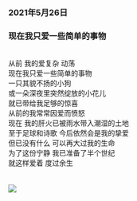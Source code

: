 ### 2021年5月26日
<h3>现在我只爱一些简单的事物</h3><br>
从前 我的爱复杂  动荡  <br>
现在我只爱一些简单的事物  <br>
一只其貌不扬的小狗  <br>
或一朵深夜里突然绽放的小花儿  <br>
就已带给我足够的惊喜  <br>
从前的我常常因爱而愤怒  <br>
现在 我的肝火已被雨水带入潮湿的土地  <br>
至于足球和诗歌 今后依然会是我的挚爱 <br> 
但已没有什么 可以再大过我的生命  <br>
为了这份宁静 我已准备了半个世纪  <br>
就这样爱着 度过余生  <br> <br> <br>
<img src="hhttps://image.onesugar.cn/4A8UNweBPPPEdbdznurS2k9w7x67Dc3T/contimg99.jpg">
